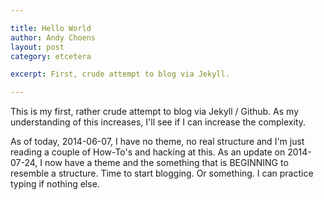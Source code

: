 ```yaml
---

title: Hello World
author: Andy Choens
layout: post
category: etcetera

excerpt: First, crude attempt to blog via Jekyll.

---
```


This is my first, rather crude attempt to blog via Jekyll / Github. As
my understanding of this increases, I'll see if I can increase the
complexity.

As of today, 2014-06-07, I have no theme, no real structure and I'm
just reading a couple of How-To's and hacking at this. As an update on
2014-07-24, I now have a theme and the something that is BEGINNING to
resemble a structure. Time to start blogging. Or something. I can
practice typing if nothing else.
